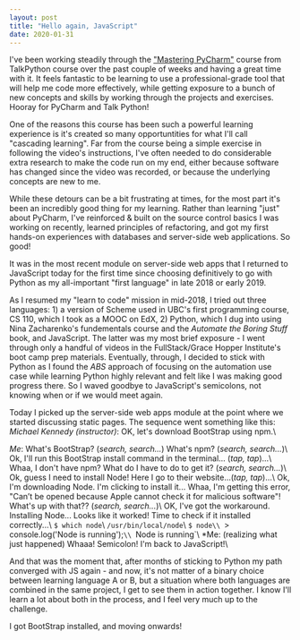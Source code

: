 ```yaml
---
layout: post
title: "Hello again, JavaScript"
date: 2020-01-31
---
```


I've been working steadily through the ["Mastering PyCharm"](https://training.talkpython.fm/courses/details/mastering-pycharm-ide) course from TalkPython course over the past couple of weeks and having a great time with it. It feels fantastic to be learning to use a professional-grade tool that will help me code more effectively, while getting exposure to a bunch of new concepts and skills by working through the projects and exercises. Hooray for PyCharm and Talk Python! 

One of the reasons this course has been such a powerful learning experience is it's created so many opportuntities for what I'll call "cascading learning". Far from the course being a simple exercise in following the video's instructions, I've often  needed to do considerable extra research to make the code run on my end, either because software has changed since the video was recorded, or because the underlying concepts are new to me. 

While these detours can be a bit frustrating at times, for the most part it's been an incredibly good thing for my learning. Rather than learning "just" about PyCharm, I've reinforced & built on the source control basics I was working on recently, learned principles of refactoring, and got my first hands-on experiences with databases and server-side web applications. So good!

It was in the most recent module on server-side web apps that I returned to JavaScript today for the first time since choosing definitively to go with Python as my all-important "first language" in late 2018 or early 2019. 

As I resumed my "learn to code" mission in mid-2018, I tried out three languages: 1) a version of Scheme used in UBC's first programming course, CS 110, which I took as a MOOC on EdX, 2) Python, which I  dug into using Nina Zacharenko's fundementals course and the *Automate the Boring Stuff* book, and JavaScript. The latter was my most brief exposure - I went through only a handful of videos in the FullStack/Grace Hopper Institute's boot camp prep materials. Eventually, through, I decided to stick with Python as I found the *ABS* approach of focusing on the automation use case while learning Python highly relevant and felt like I was making good progress there. So I waved goodbye to JavaScript's semicolons, not knowing when or if we would meet again. 

Today I picked up the server-side web apps module at the point where we started discussing static pages. The sequence went something like this:
*Michael Kennedy (instructor)*: OK, let's download BootStrap using npm.\\

*Me*: What's BootStrap? (*search, search...*) What's npm? (*search, search...*)\\
Ok, I'll run this BootStrap install command in the terminal... (*tap, tap*)...\\
Whaa, I don't have npm? What do I have to do to get it? (*search, search...*)\\
Ok, guess I need to install Node! Here I go to their website...(*tap, tap*)...\\
Ok, I'm downloading Node. I'm clicking to install it... Whaa, I'm getting this error, "Can’t be opened because Apple cannot check it for malicious software"! What's up with that?? (*search, search...*)\\
OK, I've got the workaround. Installing Node... Looks like it worked! Time to check if it installed correctly...\\
`$ which node`\\
`/usr/bin/local/node`\\
`$ node\\
`> console.log('Node is running');`\\
`Node is running`\\
*Me: (realizing what just happened) Whaaa! Semicolon! I'm back to JavaScript!\\

And that was the moment that, after months of sticking to Python my path converged with JS again - and now, it's not matter of a binary choice between learning language A or B, but a situation where both languages are combined in the same project, I get to see them in action together. I know I'll learn a lot about both in the process, and I feel very much up to the challenge. 

I got BootStrap installed, and moving onwards! 

